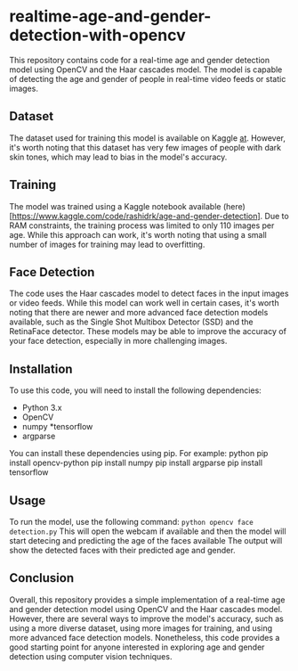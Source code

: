 # realtime-age-and-gender-detection-with-opencv

This repository contains code for a real-time age and gender detection model using OpenCV and the Haar cascades model. The model is capable of detecting the age and gender of people in real-time video feeds or static images.

## Dataset
The dataset used for training this model is available on Kaggle [at](https://www.kaggle.com/datasets/shanmukh05/agedetection). However, it's worth noting that this dataset has very few images of people with dark skin tones, which may lead to bias in the model's accuracy.

## Training

The model was trained using a Kaggle notebook available (here) [https://www.kaggle.com/code/rashidrk/age-and-gender-detection]. Due to RAM constraints, the training process was limited to only 110 images per age. While this approach can work, it's worth noting that using a small number of images for training may lead to overfitting.

## Face Detection

The code uses the Haar cascades model to detect faces in the input images or video feeds. While this model can work well in certain cases, it's worth noting that there are newer and more advanced face detection models available, such as the Single Shot Multibox Detector (SSD) and the RetinaFace detector. These models may be able to improve the accuracy of your face detection, especially in more challenging images.

## Installation

To use this code, you will need to install the following dependencies:

* Python 3.x
* OpenCV
* numpy
*tensorflow
* argparse

You can install these dependencies using pip. For example:
python
pip install opencv-python
pip install numpy
pip install argparse
pip install tensorflow

## Usage

To run the model, use the following command:
`python opencv face detection.py`
This will open the webcam if available and then the model will start detecing and predicting the age of the faces available
The output will show the detected faces with their predicted age and gender.

## Conclusion

Overall, this repository provides a simple implementation of a real-time age and gender detection model using OpenCV and the Haar cascades model. However, there are several ways to improve the model's accuracy, such as using a more diverse dataset, using more images for training, and using more advanced face detection models. Nonetheless, this code provides a good starting point for anyone interested in exploring age and gender detection using computer vision techniques.
